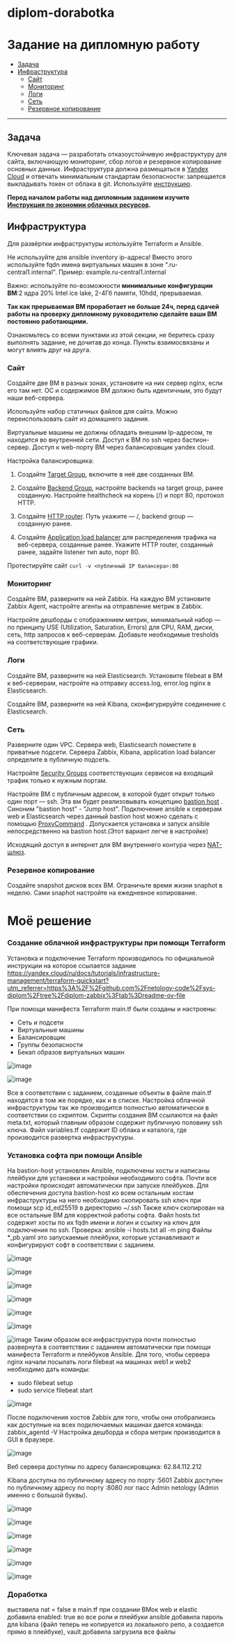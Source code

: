 # diplom-dorabotka

Задание на дипломную работу 
==========
* [Задача](#Задача)
* [Инфраструктура](#Инфраструктура)
    * [Сайт](#Сайт)
    * [Мониторинг](#Мониторинг)
    * [Логи](#Логи)
    * [Сеть](#Сеть)
    * [Резервное копирование](#Резервное-копирование)


---------

## Задача
Ключевая задача — разработать отказоустойчивую инфраструктуру для сайта, включающую мониторинг, сбор логов и резервное копирование основных данных. Инфраструктура должна размещаться в [Yandex Cloud](https://cloud.yandex.com/) и отвечать минимальным стандартам безопасности: запрещается выкладывать токен от облака в git. Используйте [инструкцию](https://cloud.yandex.ru/docs/tutorials/infrastructure-management/terraform-quickstart#get-credentials).

**Перед началом работы над дипломным заданием изучите [Инструкция по экономии облачных ресурсов](https://github.com/netology-code/devops-materials/blob/master/cloudwork.MD).**
## Инфраструктура
Для развёртки инфраструктуры используйте Terraform и Ansible.  

Не используйте для ansible inventory ip-адреса! Вместо этого используйте fqdn имена виртуальных машин в зоне ".ru-central1.internal". Пример: example.ru-central1.internal  

Важно: используйте по-возможности **минимальные конфигурации ВМ**:2 ядра 20% Intel ice lake, 2-4Гб памяти, 10hdd, прерываемая. 

**Так как прерываемая ВМ проработает не больше 24ч, перед сдачей работы на проверку дипломному руководителю сделайте ваши ВМ постоянно работающими.**

Ознакомьтесь со всеми пунктами из этой секции, не беритесь сразу выполнять задание, не дочитав до конца. Пункты взаимосвязаны и могут влиять друг на друга.

### Сайт
Создайте две ВМ в разных зонах, установите на них сервер nginx, если его там нет. ОС и содержимое ВМ должно быть идентичным, это будут наши веб-сервера.

Используйте набор статичных файлов для сайта. Можно переиспользовать сайт из домашнего задания.

Виртуальные машины не должны обладать внешним Ip-адресом, те находится во внутренней сети. Доступ к ВМ по ssh через бастион-сервер. Доступ к web-порту ВМ через балансировщик yandex cloud.

Настройка балансировщика:
1. Создайте [Target Group](https://cloud.yandex.com/docs/application-load-balancer/concepts/target-group), включите в неё две созданных ВМ.

2. Создайте [Backend Group](https://cloud.yandex.com/docs/application-load-balancer/concepts/backend-group), настройте backends на target group, ранее созданную. Настройте healthcheck на корень (/) и порт 80, протокол HTTP.

3. Создайте [HTTP router](https://cloud.yandex.com/docs/application-load-balancer/concepts/http-router). Путь укажите — /, backend group — созданную ранее.

4. Создайте [Application load balancer](https://cloud.yandex.com/en/docs/application-load-balancer/) для распределения трафика на веб-сервера, созданные ранее. Укажите HTTP router, созданный ранее, задайте listener тип auto, порт 80.

Протестируйте сайт
`curl -v <публичный IP балансера>:80` 

### Мониторинг
Создайте ВМ, разверните на ней Zabbix. На каждую ВМ установите Zabbix Agent, настройте агенты на отправление метрик в Zabbix. 

Настройте дешборды с отображением метрик, минимальный набор — по принципу USE (Utilization, Saturation, Errors) для CPU, RAM, диски, сеть, http запросов к веб-серверам. Добавьте необходимые tresholds на соответствующие графики.
### Логи
Cоздайте ВМ, разверните на ней Elasticsearch. Установите filebeat в ВМ к веб-серверам, настройте на отправку access.log, error.log nginx в Elasticsearch.

Создайте ВМ, разверните на ней Kibana, сконфигурируйте соединение с Elasticsearch.

### Сеть
Разверните один VPC. Сервера web, Elasticsearch поместите в приватные подсети. Сервера Zabbix, Kibana, application load balancer определите в публичную подсеть.

Настройте [Security Groups](https://cloud.yandex.com/docs/vpc/concepts/security-groups) соответствующих сервисов на входящий трафик только к нужным портам.

Настройте ВМ с публичным адресом, в которой будет открыт только один порт — ssh.  Эта вм будет реализовывать концепцию  [bastion host]( https://cloud.yandex.ru/docs/tutorials/routing/bastion) . Синоним "bastion host" - "Jump host". Подключение  ansible к серверам web и Elasticsearch через данный bastion host можно сделать с помощью  [ProxyCommand](https://docs.ansible.com/ansible/latest/network/user_guide/network_debug_troubleshooting.html#network-delegate-to-vs-proxycommand) . Допускается установка и запуск ansible непосредственно на bastion host.(Этот вариант легче в настройке)

Исходящий доступ в интернет для ВМ внутреннего контура через [NAT-шлюз](https://yandex.cloud/ru/docs/vpc/operations/create-nat-gateway).

### Резервное копирование
Создайте snapshot дисков всех ВМ. Ограничьте время жизни snaphot в неделю. Сами snaphot настройте на ежедневное копирование.
# Моё решение 

### Создание облачной инфраструктуры при помощи Terraform
Установка и подключение Terraform производилось по официальной инструкции на которое ссылается задание
https://yandex.cloud/ru/docs/tutorials/infrastructure-management/terraform-quickstart?utm_referrer=https%3A%2F%2Fgithub.com%2Fnetology-code%2Fsys-diplom%2Ftree%2Fdiplom-zabbix%3Ftab%3Dreadme-ov-file

При помощи манифеста Terraform main.tf были созданы и настроены:
* Сеть и подсети
* Виртуальные машины
* Балансировщик
* Группы безопасности
* Бекап образов виртуальных машин

![image](https://github.com/user-attachments/assets/e4d3cb64-a865-4d92-b5d8-d23d83d9d186)

![image](https://github.com/user-attachments/assets/88c9711f-a0c7-4a3f-8310-4847c494ae0a)


Все в соответствии с заданием, созданные объекты в файле main.tf находятся в том же порядке, как и в списке. Настройка облачной инфраструктуры так же производится полностью автоматически в соответствии со скриптом.
Скрипты создания ВМ ссылаются на файл meta.txt, который главным образом содержит публичную половину ssh ключа.
Файл variables.tf содержит ID облака и каталога, где производится развертка инфраструктуры.
### Установка софта при помощи Ansible

На bastion-host установлен Ansible, подключены хосты и написаны плейбуки для установки и настройки необходимого софта. Почти все настройки происходят автоматически при запуске плейбуков. Для обеспечения доступа bastion-host ко всем остальным хостам инфраструктуры на него необходимо скопировать ssh ключ при помощи scp id_ed25519 в директорию ~/.ssh
Также ключ скопирован на все остальные ВМ для корректной работы софта.
Файл hosts.txt содержит хосты по их fqdn имени и логин и ссылку на ключ для подключения по ssh.
Проверка: ansible -i hosts.txt all -m ping
Файлы *_pb.yaml это запускаемые плейбуки, которые устанавливают и конфигурируют софт в соответствии с заданием. 

![image](https://github.com/user-attachments/assets/5bf29ff9-b4ea-45fd-900a-e231daafc590)

![image](https://github.com/user-attachments/assets/5cb5ba2c-9eeb-428b-908d-8e5c0d4f28d6)

![image](https://github.com/user-attachments/assets/10adede9-d5e1-46a0-9b97-982f6afaaf5c)

![image](https://github.com/user-attachments/assets/6aa7161f-7b65-4d93-a9ac-45a4db2b20c4)

![image](https://github.com/user-attachments/assets/3e9bd7bf-940a-4fea-8470-830b56386b94)

![image](https://github.com/user-attachments/assets/0e687452-60cd-447d-b480-a7edb65e1839)

![image](https://github.com/user-attachments/assets/9616360c-332d-4551-847f-039d5d333a06)
Таким образом вся инфраструктура почти полностью развернута в соответствии с заданием автоматически при помощи манифеста Terraform и плейбуков Ansible. Для того, чтобы сервера nginx начали посылать логи filebeat на машинах web1 и web2 необходимо дать команды:
* sudo filebeat setup
* sudo service filebeat start

![image](https://github.com/user-attachments/assets/62f73573-dfc1-4071-80e8-2e294c3ff638)

После подключения хостов Zabbix для того, чтобы они отобрализись как доступные на всех подключаемых машинах дается команда:
zabbix_agentd -V
Настройка дешборда и сбора метрик производится в GUI в браузере. 

![image](https://github.com/user-attachments/assets/3577307a-06a0-4357-9e3c-711d789b663f)

Веб сервера доступны по адресу балансировщика:
62.84.112.212

Kibana доступна по публичному адресу по порту :5601
Zabbix доступен по публичному адресу по порту :8080 лог пасс Admin netology (Admin именно с большой буквы).


![image](https://github.com/user-attachments/assets/39f6c291-b98b-4898-9107-b2052b3491b1)

![image](https://github.com/user-attachments/assets/e65588b9-046a-4003-9a21-3e52ecee70eb)

![image](https://github.com/user-attachments/assets/793f6b6a-267d-4101-a284-d8bc5989b38f)

![image](https://github.com/user-attachments/assets/96aba7d4-8862-42e6-a7d7-8683fe215257)

![image](https://github.com/user-attachments/assets/02314a07-c992-48ca-a9cf-dedb84a5d324)

![image](https://github.com/user-attachments/assets/ee3c630c-aa1b-439e-bf2f-38fa7e1f3153)

### Доработка
выставила nat = false в main.tf при создании ВМок web и elastic
добавила enabled: true во все роли и плейбуки ansible
добавила пароль для kibana (файл теперь не копируется из локального репо, а создается прямо в плейбуке), vault добавила 
загрузила все файлы 
